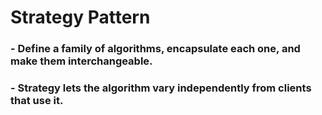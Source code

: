 # Strategy Pattern

### - Define a family of algorithms, encapsulate each one, and make them interchangeable.
### - Strategy lets the algorithm vary independently from clients that use it.
